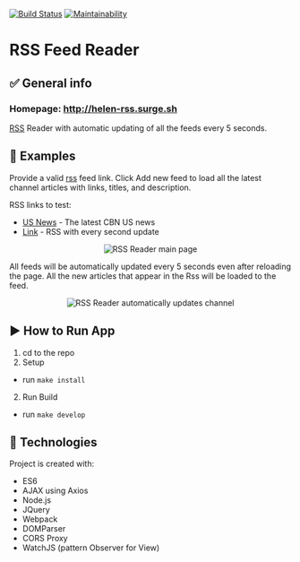 [![Build Status](https://travis-ci.org/helenkyryliuk/rss-feed-reader.svg?branch=master)](https://travis-ci.org/helenkyryliuk/rss-feed-reader)
[![Maintainability](https://api.codeclimate.com/v1/badges/e6b511b860c3ca2940a2/maintainability)](https://codeclimate.com/github/helenkyryliuk/rss-feed-reader/maintainability)
# RSS Feed Reader 

## :white_check_mark: General info

### Homepage: http://helen-rss.surge.sh

[RSS](https://en.wikipedia.org/wiki/RSS) Reader with automatic updating of all the feeds every 5 seconds.

## :file_folder: Examples

Provide a valid [rss](https://en.wikipedia.org/wiki/RSS) feed link. Click Add new feed to load all the latest channel articles with links, titles, and description.

RSS links to test:
* [US News](http://www.cbn.com/cbnnews/us/feed/) - The latest CBN US news
* [Link](http://lorem-rss.herokuapp.com/feed?unit=second) - RSS with every second update

<p align="center">
  <img alt="RSS Reader main page" src="https://user-images.githubusercontent.com/29301041/58387899-fbbf0780-806a-11e9-8cd4-9a8f5a73229a.gif">
</p>

All feeds will be automatically updated every 5 seconds even after reloading the page. All the new articles that appear in the Rss will be loaded to the feed.

<p align="center">
  <img alt="RSS Reader automatically updates channel" src="https://user-images.githubusercontent.com/29301041/58387994-6cb2ef00-806c-11e9-8181-a9b23984eed9.gif">
</p>

## :arrow_forward: How to Run App

1. cd to the repo
2. Setup
  - run `make install`
2. Run Build
  - run `make develop`

## :hammer: Technologies

Project is created with:
* ES6
* AJAX using Axios
* Node.js
* JQuery
* Webpack
* DOMParser
* CORS Proxy
* WatchJS (pattern Observer for View)

